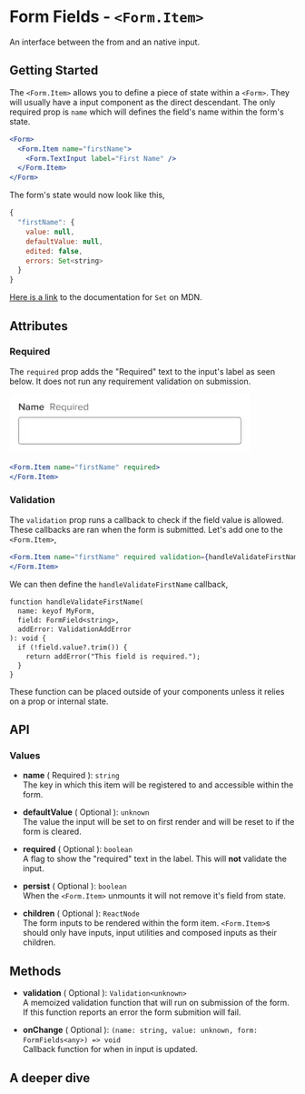 # Form Fields - `<Form.Item>`

An interface between the from and an native input.

## Getting Started

The `<Form.Item>` allows you to define a piece of state within a `<Form>`. They will usually have a input component as the direct descendant. The only required prop is `name` which will defines the field's name within the form's state.

```jsx
<Form>
  <Form.Item name="firstName">
    <Form.TextInput label="First Name" />
  </Form.Item>
</Form>
```

The form's state would now look like this,

```js
{
  "firstName": {
    value: null,
    defaultValue: null,
    edited: false,
    errors: Set<string>
  }
}
```

[Here is a link](https://developer.mozilla.org/en-US/docs/Web/JavaScript/Reference/Global_Objects/Set#examples) to the documentation for `Set` on MDN.

## Attributes

### Required

The `required` prop adds the "Required" text to the input's label as seen below. It does not run any requirement validation on submission.

![Required Text Input](./images/required-input.webp)

```jsx
<Form.Item name="firstName" required>
</Form.Item>
```

### Validation

The `validation` prop runs a callback to check if the field value is allowed. These callbacks are ran when the form is submitted. Let's add one to the `<Form.Item>`,

```jsx
<Form.Item name="firstName" required validation={handleValidateFirstName}>
</Form.Item>
```

We can then define the `handleValidateFirstName` callback,

```tsx
function handleValidateFirstName(
  name: keyof MyForm,
  field: FormField<string>,
  addError: ValidationAddError
): void {
  if (!field.value?.trim()) {
    return addError("This field is required.");
  }
}
```

These function can be placed outside of your components unless it relies on a prop or internal state.

## API

### Values

- **name** ( Required ): `string`<br />
  The key in which this item will be registered to and accessible within the form.

- **defaultValue** ( Optional ): `unknown`<br />
  The value the input will be set to on first render and will be reset to if the form is cleared.

- **required** ( Optional ): `boolean`<br />
  A flag to show the "required" text in the label. This will **not** validate the input.

- **persist** ( Optional ): `boolean`<br/>
  When the `<Form.Item>` unmounts it will not remove it's field from state.

- **children** ( Optional ): `ReactNode`<br />
  The form inputs to be rendered within the form item. `<Form.Item>`s should only have inputs, input utilities and composed inputs as their children.

## Methods

- **validation** ( Optional ): `Validation<unknown>`<br/>
  A memoized validation function that will run on submission of the form.<br />
  If this function reports an error the form submition will fail.

- **onChange** ( Optional ): `(name: string, value: unknown, form: FormFields<any>) => void`<br />
  Callback function for when in input is updated.


## A deeper dive